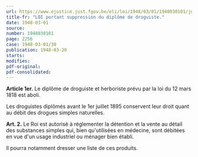 ```yaml
---
url: https://www.ejustice.just.fgov.be/eli/loi/1948/03/01/1948030101/justel
title-fr: "LOI portant suppression du diplôme de droguiste."
date: 1948-03-01
source:
number: 1948030101
page: 2256
case: 1948-03-01/30
publication: 1948-03-20
starts:
modifies:
pdf-original:
pdf-consolidated:
---
```


**Article 1er.** Le diplôme de droguiste et herboriste prévu par la loi du 12 mars 1818 est aboli.

Les droguistes diplômés avant le 1er juillet 1895 conservent leur droit quant au débit des drogues simples naturelles.

**Art. 2.** Le Roi est autorisé à réglementer la détention et la vente au détail des substances simples qui, bien qu'utilisées en médecine, sont débitées en vue d'un usage industriel ou ménager bien établi.

Il pourra notamment dresser une liste de ces produits.
